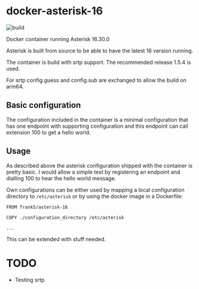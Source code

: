 # docker-asterisk-16

![build](https://github.com/frankr5/docker-asterisk-16/workflows/build/badge.svg)

Docker container running Asterisk 16.30.0

Asterisk is built from source to be able to have the latest 16 version
running.

The container is build with srtp support. The recommended release 1.5.4 is used.

For srtp config.guess and config.sub are exchanged to allow the build on arm64.

## Basic configuration

The configuration included in the container is a minimal configuration that
has one endpoint with supporting configuration and this endpoint can call
extension 100 to get a hello world.

## Usage

As described above the asterisk configuration shipped with the container is
pretty basic. I would allow a simple test by registering an endpoint and
dialling 100 to hear the hello world message.

Own configurations can be either used by mapping a local configuration
directory to `/etc/asterisk` or by using the docker image in a Dockerfile:

```
FROM frank5/asterisk-16

COPY ./configuration_directory /etc/asterisk

...
```


This can be extended with stuff needed.

# TODO

- Testing srtp

